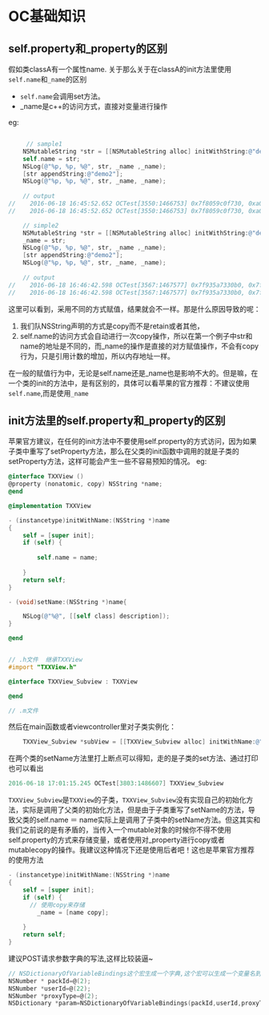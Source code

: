 # OC基础知识



## self.property和_property的区别
假如类classA有一个属性name.
关于那么关于在classA的init方法里使用`self.name`和`_name`的区别
- `self.name`会调用set方法。
- _name是c++的访问方式，直接对变量进行操作

eg:
``` objectivec

     // sample1
    NSMutableString *str = [[NSMutableString alloc] initWithString:@"demo1"];
    self.name = str;
    NSLog(@"%p, %p, %@", str, _name ,_name);
    [str appendString:@"demo2"];
    NSLog(@"%p, %p, %@", str, _name, _name);
    
    // output
//    2016-06-18 16:45:52.652 OCTest[3550:1466753] 0x7f8059c0f730, 0xa0000316f6d65645, demo1
//    2016-06-18 16:45:52.652 OCTest[3550:1466753] 0x7f8059c0f730, 0xa0000316f6d65645, demo1

    // simple2
    NSMutableString *str = [[NSMutableString alloc] initWithString:@"demo1"];
    _name = str;
    NSLog(@"%p, %p, %@", str, _name ,_name);
    [str appendString:@"demo2"];
    NSLog(@"%p, %p, %@", str, _name, _name);
    
    // output
//    2016-06-18 16:46:42.598 OCTest[3567:1467577] 0x7f935a7330b0, 0x7f935a7330b0, demo1
//    2016-06-18 16:46:42.598 OCTest[3567:1467577] 0x7f935a7330b0, 0x7f935a7330b0, demo1demo2

```

这里可以看到，采用不同的方式赋值，结果就会不一样。那是什么原因导致的呢：
1. 我们队NSString声明的方式是copy而不是retain或者其他，
2. self.name的访问方式会自动进行一次copy操作，所以在第一个例子中str和name的地址是不同的，而_name的操作是直接的对方赋值操作，不会有copy行为，只是引用计数的增加，所以内存地址一样。

在一般的赋值行为中，无论是self.name还是_name也是影响不大的。但是嘛，在一个类的init的方法中，是有区别的，具体可以看苹果的官方推荐：不建议使用`self.name`,而是使用`_name`

## init方法里的self.property和_property的区别

苹果官方建议，在任何的init方法中不要使用self.property的方式访问，因为如果子类中重写了setProperty方法，那么在父类的init函数中调用的就是子类的setProperty方法，这样可能会产生一些不容易预知的情况。
eg:

``` objectivec
@interface TXXView ()
@property (nonatomic, copy) NSString *name;
@end

@implementation TXXView

- (instancetype)initWithName:(NSString *)name
{
    self = [super init];
    if (self) {
      
        self.name = name;
        
    }
    return self;
}

- (void)setName:(NSString *)name{

    NSLog(@"%@", [[self class] description]);
}

@end
```

``` objectivec

// .h文件  继承TXXView
#import "TXXView.h"

@interface TXXView_Subview : TXXView

@end

// .m文件

```

然后在main函数或者viewcontroller里对子类实例化：
``` objectivec
    TXXView_Subview *subView = [[TXXView_Subview alloc] initWithName:@"TXX"];

```

在两个类的setName方法里打上断点可以得知，走的是子类的set方法、通过打印也可以看出
``` objectivec
2016-06-18 17:01:15.245 OCTest[3803:1486607] TXXView_Subview
```

`TXXView_Subview`是`TXXView`的子类，`TXXView_Subview`没有实现自己的初始化方法，实际是调用了父类的初始化方法，但是由于子类重写了setName的方法，导致父类的self.name ＝ name实际上是调用了子类中的setName方法。但这其实和我们之前说的是有矛盾的，当传入一个mutable对象的时候你不得不使用self.property的方式来存储变量，或者使用对_property进行copy或者mutablecopy的操作。我建议这种情况下还是使用后者吧！这也是苹果官方推荐的使用方法
``` objectivec
- (instancetype)initWithName:(NSString *)name
{
    self = [super init];
    if (self) {
      // 使用copy来存储
        _name = [name copy];
        
    }
    return self;
}

```


建议POST请求参数字典的写法,这样比较装逼~
```c
// NSDictionaryOfVariableBindings这个宏生成一个字典,这个宏可以生成一个变量名到变量值映射的Dictionary,比如:
NSNumber * packId=@(2);
NSNumber *userId=@(22);
NSNumber *proxyType=@(2);
NSDictionary *param=NSDictionaryOfVariableBindings(packId,userId,proxyType);
```
